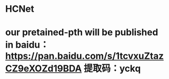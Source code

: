 # HCNet
# our pretained-pth will be published in baidu：https://pan.baidu.com/s/1tcvxuZtazCZ9eXOZd19BDA 提取码：yckq
